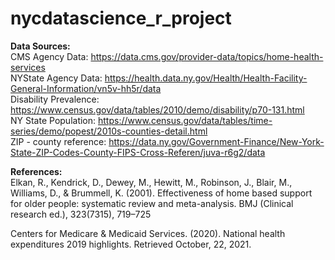 # nycdatascience_r_project


**Data Sources:**<br>
CMS Agency Data: https://data.cms.gov/provider-data/topics/home-health-services<br>
NYState Agency Data: https://health.data.ny.gov/Health/Health-Facility-General-Information/vn5v-hh5r/data<br>
Disability Prevalence: https://www.census.gov/data/tables/2010/demo/disability/p70-131.html<br>
NY State Population: https://www.census.gov/data/tables/time-series/demo/popest/2010s-counties-detail.html<br>
ZIP - county reference: https://data.ny.gov/Government-Finance/New-York-State-ZIP-Codes-County-FIPS-Cross-Referen/juva-r6g2/data<br>

**References:**<br>
Elkan, R., Kendrick, D., Dewey, M., Hewitt, M., Robinson, J., Blair, M., Williams, D., & Brummell, K. (2001). 
Effectiveness of home based support for older people: systematic review and meta-analysis. 
BMJ (Clinical research ed.), 323(7315), 719–725

Centers for Medicare & Medicaid Services. (2020). National health expenditures 2019 highlights. Retrieved October, 22, 2021.
